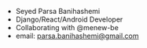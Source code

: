 - Seyed Parsa Banihashemi
- Django/React/Android Developer
- Collaborating with @menew-be
- email: parsa.banihashemi@gmail.com
